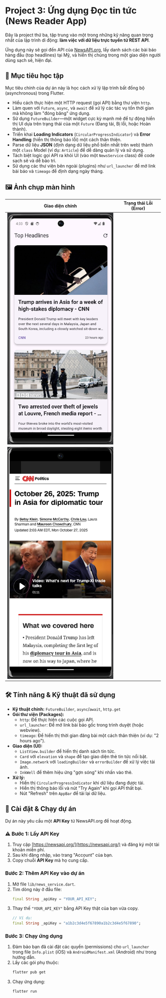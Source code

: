 # Project 3: Ứng dụng Đọc tin tức (News Reader App)

Đây là project thứ ba, tập trung vào một trong những kỹ năng quan trọng nhất của lập trình di động: **làm việc với dữ liệu trực tuyến từ REST API**.

Ứng dụng này sẽ gọi đến API của [NewsAPI.org](https://newsapi.org/), lấy danh sách các bài báo hàng đầu (top headlines) tại Mỹ, và hiển thị chúng trong một giao diện người dùng sạch sẽ, hiện đại.

## 🎯 Mục tiêu học tập

Mục tiêu chính của dự án này là học cách xử lý lập trình bất đồng bộ (asynchronous) trong Flutter.

-   Hiểu cách thực hiện một HTTP request (gọi API) bằng thư viện `http`.
-   Làm quen với `Future`, `async`, và `await` để xử lý các tác vụ tốn thời gian mà không làm "đóng băng" ứng dụng.
-   Sử dụng `FutureBuilder`—một widget cực kỳ mạnh mẽ để tự động hiển thị UI dựa trên trạng thái của một `Future` (Đang tải, Bị lỗi, hoặc Hoàn thành).
-   Triển khai **Loading Indicators** (`CircularProgressIndicator`) và **Error Handling** (hiển thị thông báo lỗi) một cách thân thiện.
-   Parse dữ liệu **JSON** (định dạng dữ liệu phổ biến nhất trên web) thành một `class` Model (ví dụ: `Article`) để dễ dàng quản lý và sử dụng.
-   Tách biệt logic gọi API ra khỏi UI (vào một `NewsService` class) để code sạch sẽ và dễ bảo trì.
-   Sử dụng các thư viện bên ngoài (plugins) như `url_launcher` để mở link bài báo và `timeago` để định dạng ngày tháng.

## 🖼️ Ảnh chụp màn hình

| Giao diện chính | Trạng thái Lỗi (Error) |
| :---: | :---: |
| ![image](https://github.com/vvhoang04/10_baitap_flutter/blob/35201b1d48e622ab768846aa46bf9c8d91753502/Week1_CoreUI_State_Navigation/news_reader/img_news1.png)
![image](https://github.com/vvhoang04/10_baitap_flutter/blob/35201b1d48e622ab768846aa46bf9c8d91753502/Week1_CoreUI_State_Navigation/news_reader/img_news2.png) |

## 🛠️ Tính năng & Kỹ thuật đã sử dụng

-   **Kỹ thuật chính:** `FutureBuilder`, `async`/`await`, `http.get`
-   **Gói thư viện (Packages):**
    -   `http`: Để thực hiện các cuộc gọi API.
    -   `url_launcher`: Để mở link bài báo gốc trong trình duyệt (hoặc webview).
    -   `timeago`: Để hiển thị thời gian đăng bài một cách thân thiện (ví dụ: "2 hours ago").
-   **Giao diện (UI):**
    -   `ListView.builder` để hiển thị danh sách tin tức.
    -   `Card` với `elevation` và `shape` để tạo giao diện thẻ tin tức nổi bật.
    -   `Image.network` với `loadingBuilder` và `errorBuilder` để xử lý việc tải ảnh.
    -   `InkWell` để thêm hiệu ứng "gợn sóng" khi nhấn vào thẻ.
-   **Xử lý:**
    -   Hiển thị `CircularProgressIndicator` khi dữ liệu đang được tải.
    -   Hiển thị thông báo lỗi và nút "Try Again" khi gọi API thất bại.
    -   Nút "Refresh" trên `AppBar` để tải lại dữ liệu.

## 🚀 Cài đặt & Chạy dự án

Dự án này yêu cầu một **API Key** từ NewsAPI.org để hoạt động.

### ⚠️ Bước 1: Lấy API Key
1.  Truy cập [https://newsapi.org/](https://newsapi.org/) và đăng ký một tài khoản miễn phí.
2.  Sau khi đăng nhập, vào trang "Account" của bạn.
3.  Copy chuỗi **API Key** mà họ cung cấp.

### Bước 2: Thêm API Key vào dự án
1.  Mở file `lib/news_service.dart`.
2.  Tìm dòng này ở đầu file:
    ```dart
    final String _apiKey = "YOUR_API_KEY";
    ```
3.  Thay thế `"YOUR_API_KEY"` bằng API Key thật của bạn vừa copy.
    ```dart
    // Ví dụ:
    final String _apiKey = "a1b2c3d4e5f67890a1b2c3d4e5f67890";
    ```

### Bước 3: Chạy ứng dụng
1.  Đảm bảo bạn đã cài đặt các quyền (permissions) cho `url_launcher` trong file `Info.plist` (iOS) và `AndroidManifest.xml` (Android) như trong hướng dẫn.
2.  Lấy các gói phụ thuộc:
    ```bash
    flutter pub get
    ```
3.  Chạy ứng dụng:
    ```bash
    flutter run
    ```

